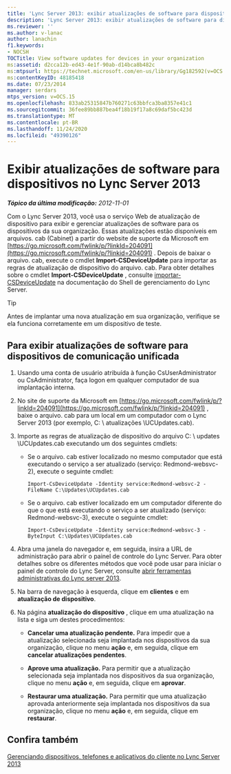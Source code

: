 ```yaml
---
title: 'Lync Server 2013: exibir atualizações de software para dispositivos em sua organização'
description: 'Lync Server 2013: exibir atualizações de software para dispositivos em sua organização.'
ms.reviewer: ''
ms.author: v-lanac
author: lanachin
f1.keywords:
- NOCSH
TOCTitle: View software updates for devices in your organization
ms:assetid: d2cca12b-ed43-4e1f-90ab-d14bca8b482c
ms:mtpsurl: https://technet.microsoft.com/en-us/library/Gg182592(v=OCS.15)
ms:contentKeyID: 48185418
ms.date: 07/23/2014
manager: serdars
mtps_version: v=OCS.15
ms.openlocfilehash: 833ab25315847b760271c63bbfca3ba8357e41c1
ms.sourcegitcommit: 36fee89bb887bea4f18b19f17a8c69daf5bc423d
ms.translationtype: MT
ms.contentlocale: pt-BR
ms.lasthandoff: 11/24/2020
ms.locfileid: "49390126"
---
```

# <a name="view-software-updates-for-devices-in-lync-server-2013"></a>Exibir atualizações de software para dispositivos no Lync Server 2013

<div data-xmlns="http://www.w3.org/1999/xhtml">

<div class="topic" data-xmlns="http://www.w3.org/1999/xhtml" data-msxsl="urn:schemas-microsoft-com:xslt" data-cs="https://msdn.microsoft.com/">

<div data-asp="https://msdn2.microsoft.com/asp">



</div>

<div id="mainSection">

<div id="mainBody">

<span> </span>

_**Tópico da última modificação:** 2012-11-01_

Com o Lync Server 2013, você usa o serviço Web de atualização de dispositivo para exibir e gerenciar atualizações de software para os dispositivos da sua organização. Essas atualizações estão disponíveis em arquivos. cab (Cabinet) a partir do website de suporte da Microsoft em [https://go.microsoft.com/fwlink/p/?linkId=204091](https://go.microsoft.com/fwlink/p/?linkid=204091) . Depois de baixar o arquivo. cab, execute o cmdlet **Import-CSDeviceUpdate** para importar as regras de atualização de dispositivo do arquivo. cab. Para obter detalhes sobre o cmdlet **Import-CSDeviceUpdate** , consulte [importar-CSDeviceUpdate](https://docs.microsoft.com/powershell/module/skype/Import-CsDeviceUpdate) na documentação do Shell de gerenciamento do Lync Server.

<div>


> [!TIP]  
> Antes de implantar uma nova atualização em sua organização, verifique se ela funciona corretamente em um dispositivo de teste.



</div>

<div>

## <a name="to-view-software-updates-for-uc-devices"></a>Para exibir atualizações de software para dispositivos de comunicação unificada

1.  Usando uma conta de usuário atribuída à função CsUserAdministrator ou CsAdministrator, faça logon em qualquer computador de sua implantação interna.

2.  No site de suporte da Microsoft em [https://go.microsoft.com/fwlink/p/?linkId=204091](https://go.microsoft.com/fwlink/p/?linkid=204091) , baixe o arquivo. cab para um local em um computador com o Lync Server 2013 (por exemplo, C: \\ atualizações \\UCUpdates.cab).

3.  Importe as regras de atualização de dispositivo do arquivo C: \\ updates \\UCUpdates.cab executando um dos seguintes cmdlets:
    
      - Se o arquivo. cab estiver localizado no mesmo computador que está executando o serviço a ser atualizado (serviço: Redmond-websvc-2), execute o seguinte cmdlet:
        
            Import-CsDeviceUpdate -Identity service:Redmond-websvc-2 -FileName C:\Updates\UCUpdates.cab
    
      - Se o arquivo. cab estiver localizado em um computador diferente do que o que está executando o serviço a ser atualizado (serviço: Redmond-websvc-3), execute o seguinte cmdlet:
        
            Import-CsDeviceUpdate -Identity service:Redmond-websvc-3 -ByteInput C:\Updates\UCUpdates.cab

4.  Abra uma janela do navegador e, em seguida, insira a URL de administração para abrir o painel de controle do Lync Server. Para obter detalhes sobre os diferentes métodos que você pode usar para iniciar o painel de controle do Lync Server, consulte [abrir ferramentas administrativas do Lync server 2013](lync-server-2013-open-lync-server-administrative-tools.md).

5.  Na barra de navegação à esquerda, clique em **clientes** e em **atualização de dispositivo**.

6.  Na página **atualização do dispositivo** , clique em uma atualização na lista e siga um destes procedimentos:
    
      - **Cancelar uma atualização pendente.** Para impedir que a atualização selecionada seja implantada nos dispositivos da sua organização, clique no menu **ação** e, em seguida, clique em **cancelar atualizações pendentes**.
    
      - **Aprove uma atualização.** Para permitir que a atualização selecionada seja implantada nos dispositivos da sua organização, clique no menu **ação** e, em seguida, clique em **aprovar**.
    
      - **Restaurar uma atualização.** Para permitir que uma atualização aprovada anteriormente seja implantada nos dispositivos da sua organização, clique no menu **ação** e, em seguida, clique em **restaurar**.

</div>

<div>

## <a name="see-also"></a>Confira também


[Gerenciando dispositivos, telefones e aplicativos do cliente no Lync Server 2013](lync-server-2013-managing-devices-phones-and-client-applications.md)  
  

</div>

</div>

<span> </span>

</div>

</div>

</div>

